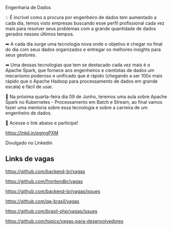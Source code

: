 
Engenharia de Dados

💡 É incrível como a procura por engenheiro de dados tem aumentado a cada dia, temos visto empresas buscando esse perfil profissional cada vez mais para resolver seus problemas com a grande quantidade de dados gerados nesses últimos tempos.

➡ A cada dia surge uma tecnologia nova onde o objetivo é chegar no final do dia com seus dados organizados e entregar os melhores insights para seus gestores.

➡ Uma dessas tecnologias que tem se destacado cada vez mais é o Apache Spark, que fornece aos engenheiros e cientistas de dados um mecanismo poderoso e unificado que é rápido (chegando a ser 100x mais rápido que o Apache Hadoop para processamento de dados em grande escala) e fácil de usar.

📲 Na próxima quarta-feira dia 09 de Junho, teremos uma aula sobre Apache Spark no Kubernetes - Processamento em Batch e Stream, ao final vamos fazer uma mentoria sobre essa tecnologia e sobre a carreira de um engenheiro de dados.

🔗 Acesse o link abaixo e participe!

https://lnkd.in/egmgPXM

Divulgado no Linkedin

## Links de vagas

https://github.com/backend-br/vagas

https://github.com/frontendbr/vagas

https://github.com/backend-br/vagas/issues

https://github.com/qa-brasil/vagas

https://github.com/brasil-php/vagas/issues

https://github.com/topics/vagas-para-desenvolvedores
